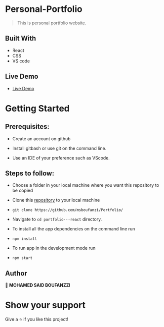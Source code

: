 # Personal-Portfolio
> This is personal portfolio website.

## Built With

- React
- CSS
- VS code

## Live Demo

- [Live Demo](https://msboufanzi.github.io/Portfolio/)


# Getting Started
## Prerequisites:


- Create an account on github

- Install gitbash or use git on the command line.

- Use an IDE of your preference such as VScode.

## Steps to follow:

- Choose a folder in your local machine where you want this repository to be copied

- Clone this [repository](https://github.com/msboufanzi/Portfolio/) to your local machine 
- ```
  git clone https://github.com/msboufanzi/Portfolio/
  ```

- Navigate to `cd portfolio---react`  directory.

- To install all the app dependencies on the command line run
- ```
  npm install
  ``` 
- To run app in the development mode run 
- ```
  npm start
  ```


## Author

:woman: **MOHAMED SAID BOUFANZZI**

# Show your support
Give a ⭐ if you like this project!

